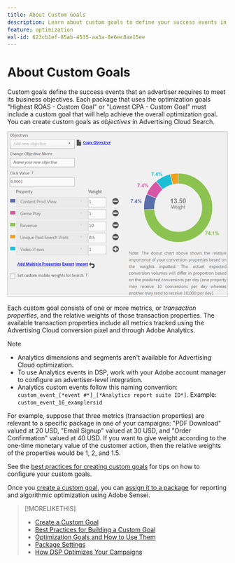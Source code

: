 ```yaml
---
title: About Custom Goals
description: Learn about custom goals to define your success events in packages optimized for the lowest CPA or the highest ROAS.
feature: optimization
exl-id: 623cb1ef-85ab-4535-aa3a-8e6ec8ae15ee
---
```

# About Custom Goals

Custom goals define the success events that an advertiser requires to meet its business objectives. Each package that uses the optimization goals "Highest ROAS - Custom Goal" or "Lowest CPA - Custom Goal" must include a custom goal that will help achieve the overall optimization goal. You can create custom goals as *objectives* in Advertising Cloud Search.

![custom goals](/help/dsp/assets/objective-goals.png)

Each custom goal consists of one or more metrics, or *transaction properties*, and the relative weights of those transaction properties. The available transaction properties include all metrics tracked using the Advertising Cloud conversion pixel and through Adobe Analytics.

>[!NOTE]
>
>* Analytics dimensions and segments aren't available for Advertising Cloud optimization.
>* To use Analytics events in DSP, work with your Adobe account manager to configure an advertiser-level integration.
>* Analytics custom events follow this naming convention: `custom_event_[*event #*]_[*Analytics report suite ID*]`. Example: `custom_event_16_examplersid`

For example, suppose that three metrics (transaction properties) are relevant to a specific package in one of your campaigns: "PDF Download" valued at 20 USD, "Email Signup" valued at 30 USD, and "Order Confirmation" valued at 40 USD. If you want to give weight according to the one-time monetary value of the customer action, then the relative weights of the properties would be 1, 2, and 1.5.

See the [best practices for creating custom goals](custom-goal-best-practices.md) for tips on how to configure your custom goals.

Once you [create a custom goal](custom-goal-create.md), you can [assign it to a package](/help/dsp/campaign-management/packages/package-settings.md) for reporting and algorithmic optimization using Adobe Sensei.

>[!MORELIKETHIS]
>
>* [Create a Custom Goal](custom-goal-create.md)
>* [Best Practices for Building a Custom Goal](custom-goal-best-practices.md)
>* [Optimization Goals and How to Use Them](optimization-goals.md)
>* [Package Settings](/help/dsp/campaign-management/packages/package-settings.md)
> * [How DSP Optimizes Your Campaigns](optimization-how-dsp-optimizes-campaigns.md)
